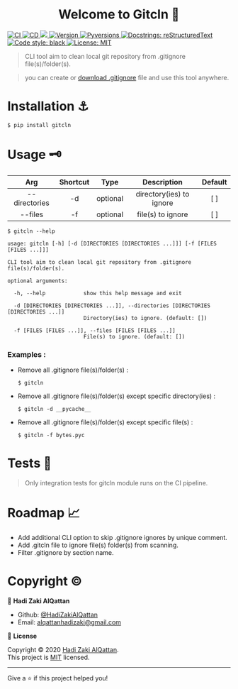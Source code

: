 <h1 align="center">Welcome to Gitcln 👋</h1>
<p>
  <a href="https://github.com/HadiZakiAlQattan/gitcln/actions?query=workflow%3ACI"><img alt="CI" src="https://github.com/HadiZakiAlQattan/gitcln/workflows/CI/badge.svg?branch=master"/>
  </a>
  <a href="https://github.com/HadiZakiAlQattan/gitcln/actions?query=workflow%3ACD"><img alt="CD" src="https://github.com/HadiZakiAlQattan/gitcln/workflows/CD/badge.svg?branch=master"/>
  </a>
  <a href="https://www.codacy.com?utm_source=github.com&amp;utm_medium=referral&amp;utm_content=HadiZakiAlQattan/gitcln&amp;utm_campaign=Badge_Grade"><img src="https://api.codacy.com/project/badge/Grade/83e7567f13a3406a81bcc37f7f5289f6"/>
  </a>
  <a href="https://pypi.org/project/gitcln/" target="_blank">  
    <img alt="Version" src="https://img.shields.io/github/release/HadiZakiAlQattan/gitcln.svg" />
  </a>
  <a href="https://pypi.org/project/gitcln/"><img alt="Pyversions" src="https://img.shields.io/pypi/pyversions/gitcln.svg">
  </a>
  <a href="https://docutils.sourceforge.io/rst.html"><img alt="Docstrings: reStructuredText" src="https://img.shields.io/badge/docstrings-reStructuredText-gree.svg">
  </a>
  <a href="https://github.com/psf/black"><img alt="Code style: black" src="https://img.shields.io/badge/code%20style-black-000000.svg">
  </a>
  <a href="https://github.com/HadiZakiAlQattan/sudoku/blob/master/LICENSE" target="_blank">  
    <img alt="License: MIT" src="https://img.shields.io/badge/License-MIT-blue.svg" />
  </a>
</p>

> CLI tool aim to clean local git repository from .gitignore file(s)/folder(s).

> you can create or [download .gitignore](https://github.com/github/gitignore) file and use this tool anywhere.

# Installation ⚓

```shell 
$ pip install gitcln
```

# Usage 🗝

|Arg|Shortcut|Type|Description|Default|
|:---:|:---:|:---:|:---:|:---:|
|--directories|-d|optional|directory(ies) to ignore|[ ]|
|--files|-f|optional|file(s) to ignore|[ ]|
```shell 
$ gitcln --help
```
```shell
usage: gitcln [-h] [-d [DIRECTORIES [DIRECTORIES ...]]] [-f [FILES [FILES ...]]]

CLI tool aim to clean local git repository from .gitignore file(s)/folder(s).

optional arguments:

  -h, --help            show this help message and exit

  -d [DIRECTORIES [DIRECTORIES ...]], --directories [DIRECTORIES [DIRECTORIES ...]]
                        Directory(ies) to ignore. (default: [])

  -f [FILES [FILES ...]], --files [FILES [FILES ...]]
                        File(s) to ignore. (default: [])
```

### Examples : 

- Remove all .gitignore file(s)/folder(s) :
    ```shell 
    $ gitcln
    ```
- Remove all .gitignore file(s)/folder(s) except specific directory(ies) :
    ```shell 
    $ gitcln -d __pycache__
    ```
- Remove all .gitignore file(s)/folder(s) except specific file(s) :
    ```shell 
    $ gitcln -f bytes.pyc
    ```

# Tests 🧪

> Only integration tests for gitcln module runs on the CI pipeline.

# Roadmap 📈

* Add additional CLI option to skip .gitignore ignores by unique comment.
* Add .gitcln file to ignore file(s) folder(s) from scanning.
* Filter .gitignore by section name.

# Copyright ©

👤 **Hadi Zaki AlQattan**

* Github: [@HadiZakiAlQattan](https://github.com/HadiZakiAlQattan)
* Email: <alqattanhadizaki@gmail.com>

📝 **License**

Copyright © 2020 [Hadi Zaki AlQattan](https://github.com/HadiZakiAlQattan).<br />
This project is [MIT](https://github.com/HadiZakiAlQattan/sudoku/blob/master/LICENSE) licensed.

***
Give a ⭐️ if this project helped you!
